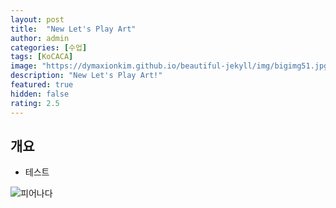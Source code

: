 ```yaml
---
layout: post
title:  "New Let's Play Art"
author: admin
categories: [수업]
tags: [KoCACA]
image: "https://dymaxionkim.github.io/beautiful-jekyll/img/bigimg51.jpg"
description: "New Let's Play Art!"
featured: true
hidden: false
rating: 2.5
---
```


## 개요
* 테스트

![피어나다](https://artistcenter.or.kr/pg/data/file/artist01/thumb-237893341_6I9rhe4z_1f0276ea2129f96ac7358ce8155aea73ecd15066_1360x1350.jpg)
